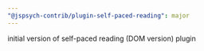 ```yaml
---
"@jspsych-contrib/plugin-self-paced-reading": major
---
```


initial version of self-paced reading (DOM version) plugin
